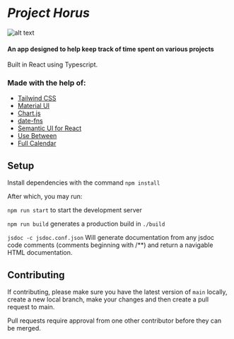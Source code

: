 # _Project Horus_
![alt text](./public/favicon.ico "Horus Logo")

#### An app designed to help keep track of time spent on various projects

Built in React using Typescript.

### Made with the help of:

- [Tailwind CSS](https://tailwind.css)
- [Material UI](https://material-ui.com/)
- [Chart.js](https://chartjs.org)
- [date-fns](https://date-fns.org)
- [Semantic UI for React](https://react.semantic-ui.com)
- [Use Between](https://github.com/betula/use-between)
- [Full Calendar](https://fullcalendar.io)

## Setup

Install dependencies with the command `npm install`

After which, you may run:

`npm run start` to start the development server

`npm run build` generates a production build in `./build`

`jsdoc -c jsdoc.conf.json` Will generate documentation from any jsdoc
code comments (comments beginning with /**) and return a navigable HTML documentation.

## Contributing
If contributing, please make sure you have the latest version of `main` locally, create a new local branch, make your changes
and then create a pull request to main.

Pull requests require approval from one other contributor before they can be merged.

